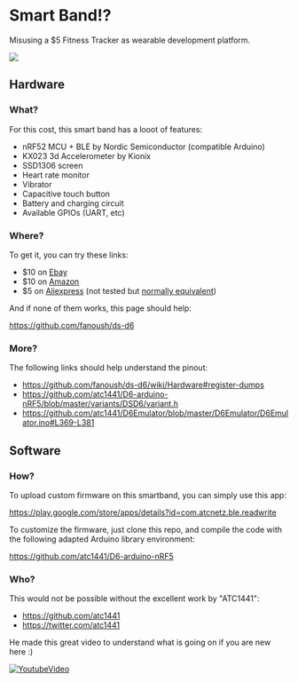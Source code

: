 # Smart Band!?

Misusing a $5 Fitness Tracker as wearable development platform.

![](https://des.gbtcdn.com/uploads/pdm-desc-pic/Electronic/image/2017/11/24/20171124181750_76413.jpg)


## Hardware

### What?

For this cost, this smart band has a looot of features:

  - nRF52 MCU + BLE by Nordic Semiconductor (compatible Arduino)
  - KX023 3d Accelerometer by Kionix
  - SSD1306 screen
  - Heart rate monitor
  - Vibrator
  - Capacitive touch button
  - Battery and charging circuit
  - Available GPIOs (UART, etc)


### Where?

To get it, you can try these links:

  - $10 on [Ebay](https://www.ebay.com/itm/NRF52832-MPOW-DS-D6-SmartWatch-FitnessTracker-WristBand-Bracelet/274016615669)
  - $10 on [Amazon](https://www.amazon.com/gp/offer-listing/B07Z2PW73N)
  - $5 on [Aliexpress](https://www.aliexpress.com/item/4000044393035.html) (not tested but [normally equivalent](https://github.com/fanoush/ds-d6/#ds-d6))

And if none of them works, this page should help:

https://github.com/fanoush/ds-d6


### More?

The following links should help understand the pinout:

  - https://github.com/fanoush/ds-d6/wiki/Hardware#register-dumps
  - https://github.com/atc1441/D6-arduino-nRF5/blob/master/variants/DSD6/variant.h
  - https://github.com/atc1441/D6Emulator/blob/master/D6Emulator/D6Emulator.ino#L369-L381


## Software

### How?

To upload custom firmware on this smartband, you can simply use this app:

https://play.google.com/store/apps/details?id=com.atcnetz.ble.readwrite


To customize the firmware, just clone this repo, and compile the code with the following adapted Arduino library environment:

https://github.com/atc1441/D6-arduino-nRF5


### Who?

This would not be possible without the excellent work by "ATC1441":

  - https://github.com/atc1441
  - https://twitter.com/atc1441

He made this great video to understand what is going on if you are new here :)

[![YoutubeVideo](https://img.youtube.com/vi/3gjmEdEDJ5A/0.jpg)](https://www.youtube.com/watch?v=3gjmEdEDJ5A)

